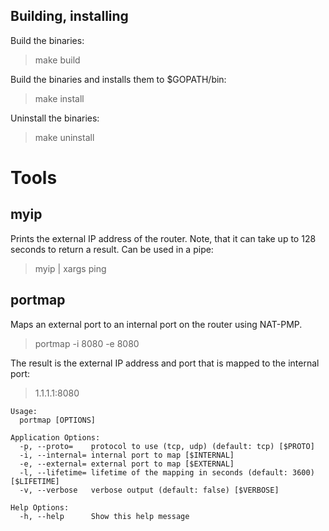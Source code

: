
## Building, installing
Build the binaries:
>make build

Build the binaries and installs them to $GOPATH/bin:

>make install

Uninstall the binaries:
>make uninstall

# Tools

## myip

Prints the external IP address of the router. Note, that it can take up to 128 seconds to return a result. Can be used in a pipe:

>myip | xargs ping

## portmap

Maps an external port to an internal port on the router using NAT-PMP.
> portmap -i 8080 -e 8080

The result is the external IP address and port that is mapped to the internal port:
> 1.1.1.1:8080

```
Usage:
  portmap [OPTIONS]

Application Options:
  -p, --proto=    protocol to use (tcp, udp) (default: tcp) [$PROTO]
  -i, --internal= internal port to map [$INTERNAL]
  -e, --external= external port to map [$EXTERNAL]
  -l, --lifetime= lifetime of the mapping in seconds (default: 3600) [$LIFETIME]
  -v, --verbose   verbose output (default: false) [$VERBOSE]

Help Options:
  -h, --help      Show this help message
```